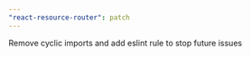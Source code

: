 ```yaml
---
"react-resource-router": patch
---
```


Remove cyclic imports and add eslint rule to stop future issues

